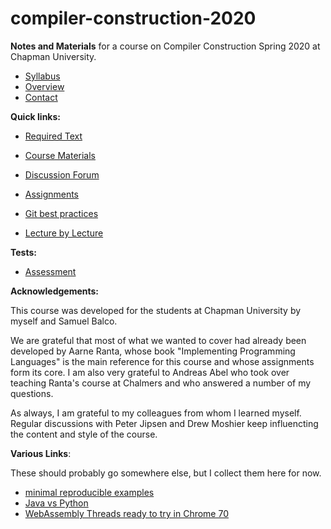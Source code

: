 # compiler-construction-2020

**Notes and Materials** for a course on Compiler Construction Spring 2020 at Chapman University.

- [Syllabus](syllabus.md)  
- [Overview](overview.md)  
- [Contact](contact.md)  

**Quick links:**

- [Required Text](required-text.md)  

- [Course Materials](course-materials.md)  

- [Discussion Forum](discussion-forum.md)  

- [Assignments](assignments.md)  

- [Git best practices](git-best-practices.md)

- [Lecture by Lecture](lecture-by-lecture.md)  


**Tests:**

- [Assessment](assessment.md)

**Acknowledgements:**

This course was developed for the students at Chapman University by myself and Samuel Balco. 

We are grateful that most of what we wanted to cover had already been developed by Aarne Ranta, whose book "Implementing Programming Languages" is the main reference for this course and whose assignments form its core. I am also very grateful to Andreas Abel who took over teaching Ranta's course at Chalmers and who answered a number of my questions. 

As always, I am grateful to my colleagues from whom I learned myself. Regular discussions with Peter Jipsen and Drew Moshier keep influencting the content and style of the course.

**Various Links**:

These should probably go somewhere else, but I collect them here for now.

- [minimal reproducible examples](https://stackoverflow.com/help/minimal-reproducible-example)
- [Java vs Python](https://stackoverflow.com/questions/441824/java-virtual-machine-vs-python-interpreter-parlance/1732383#1732383)
- [WebAssembly Threads ready to try in Chrome 70](https://developers.google.com/web/updates/2018/10/wasm-threads)